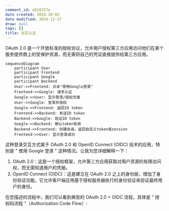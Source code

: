 ```yaml
---
comment_id: e810157e
date created: 2024-10-02
date modified: 2024-12-27
draw: null
tags: []
title: 社交认证
---
```

OAuth 2.0 是一个开放标准的授权协议，允许用户授权第三方应用访问他们在某个服务提供商上的受保护资源，而无需将自己的凭证直接提供给第三方应用。

```mermaid
sequenceDiagram
    participant User
    participant Frontend
    participant Google
    participant Backend
    User->>Frontend: 点击"使用Google登录"
    Frontend->>Google: 请求认证
    Google->>User: 显示登录/授权页面
    User->>Google: 登录并授权
    Google->>Frontend: 返回ID token
    Frontend->>Backend: 发送ID token
    Backend->>Google: 验证ID token
    Google->>Backend: 确认token有效
    Backend->>Frontend: 创建会话，返回自定义token或session
    Frontend->>User: 显示登录成功
```

这种登录交互方式属于 OAuth 2.0 和 OpenID Connect (OIDC) 技术的应用，特别是 " 使用 Google 登录 " 这种情况。让我为您详细解释一下：

1. OAuth 2.0：这是一个授权框架，允许第三方应用获取对用户资源的有限访问权，而无需知道用户的凭据。
2. OpenID Connect (OIDC)：这是建立在 OAuth 2.0 之上的身份层，增加了身份验证功能。它允许客户端应用基于授权服务器执行的身份验证来验证最终用户的身份。

在您描述的流程中，我们可以看到典型的 OAuth 2.0 + OIDC 流程，具体是 " 授权码流程 "（Authorization Code Flow）:
